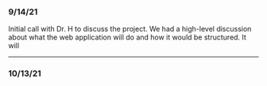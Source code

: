 ### 9/14/21

Initial call with Dr. H to discuss the project.  We had a high-level discussion about what the web application will do and how it would be structured.  It will

***

### 10/13/21

